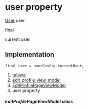 
<div>

# user property

</div>


[User](../../models_user_user_info/User-class.md) user


final




current user.



## Implementation

``` language-dart
final user = userConfig.currentUser;
```







1.  [talawa](../../index.md)
2.  [edit_profile_view_model](../../view_model_after_auth_view_models_profile_view_models_edit_profile_view_model/)
3.  [EditProfilePageViewModel](../../view_model_after_auth_view_models_profile_view_models_edit_profile_view_model/EditProfilePageViewModel-class.md)
4.  user property

##### EditProfilePageViewModel class







